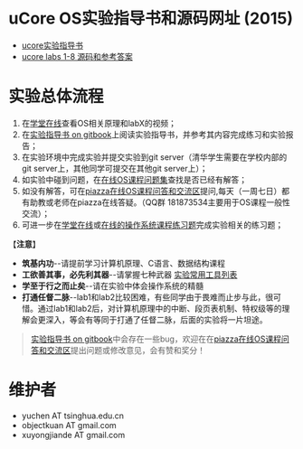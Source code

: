 # uCore OS实验指导书和源码网址 (2015)

- [ucore实验指导书](http://objectkuan.gitbooks.io/ucore-docs/)
- [ucore labs 1-8 源码和参考答案 ](https://github.com/chyyuu/ucore_lab)

# 实验总体流程
1. 在[学堂在线](https://www.xuetangx.com/courses/TsinghuaX/30240243X/2015_T1/about)查看OS相关原理和labX的视频；
2. 在[实验指导书 on gitbook](http://objectkuan.gitbooks.io/ucore-docs/)上阅读实验指导书，并参考其内容完成练习和实验报告；
3. 在实验环境中完成实验并提交实验到git server（清华学生需要在学校内部的git server上，其他同学可提交在其他git server上）；
4. 如实验中碰到问题，在[在线OS课程问题集](http://xuyongjiande.gitbooks.io/os-qa/)查找是否已经有解答；
5. 如没有解答，可在[piazza在线OS课程问答和交流区](https://piazza.com/tsinghua.edu.cn/spring2015/30240243x/home)提问,每天（一周七日）都有助教或老师在piazza在线答疑。（QQ群 181873534主要用于OS课程一般性交流）；
6. 可进一步在[学堂在线](https://www.xuetangx.com/courses/TsinghuaX/30240243X/2015_T1/about)或[在线的操作系统课程练习题](https://www.gitbook.io/book/xuyongjiande/os_exercises)完成实验相关的练习题；

【**注意**】
  - **筑基内功**--请提前学习计算机原理、C语言、数据结构课程
  - **工欲善其事，必先利其器**--请掌握七种武器  [实验常用工具列表](https://github.com/objectkuan/ucore_docs/blob/master/lab0/lab0_ref_ucore-tools.md)
  - **学至于行之而止矣**--请在实验中体会操作系统的精髓
  - **打通任督二脉**--lab1和lab2比较困难，有些同学由于畏难而止步与此，很可惜。通过lab1和lab2后，对计算机原理中的中断、段页表机制、特权级等的理解会更深入，等会有等同于打通了任督二脉，后面的实验将一片坦途。

> [实验指导书 on gitbook](http://objectkuan.gitbooks.io/ucore-docs/)中会存在一些bug，欢迎在在[piazza在线OS课程问答和交流区](https://piazza.com/tsinghua.edu.cn/spring2015/30240243x/home)提出问题或修改意见，会有赞和奖分！

# 维护者
- yuchen AT tsinghua.edu.cn
- objectkuan AT gmail.com
- xuyongjiande AT gmail.com

